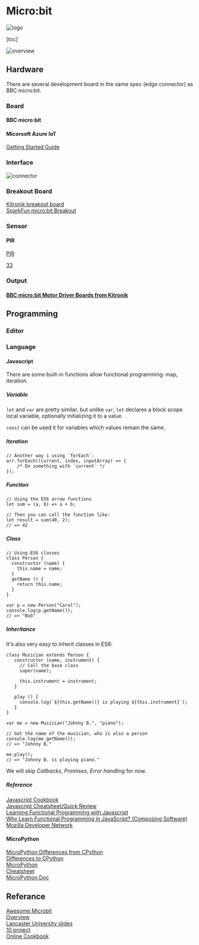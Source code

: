 # Micro:bit

![logo](https://i2.wp.com/www.tech4goodawards.com/wp-content/uploads/2016/05/BBC-Microbit.png?fit=400%2C400&ssl=1)

[toc]

![overview](https://tinyurl.com/y9ts7kdl)

## Hardware 
There are several development board in the same spec (edge connector) as BBC micro:bit.

### Board

#### BBC micro:bit
[]()

#### Micorsoft Azure IoT
[Getting Started Guide](https://microsoft.github.io/azure-iot-developer-kit/docs/getting-started/)

### Interface
![connector](https://az742082.vo.msecnd.net/pub/xdossmmf)

### Breakout Board

[Kitronik breakout board](https://www.kitronik.co.uk/checkout/cart/configure/id/159109/)  
[SparkFun micro:bit Breakout](https://www.sparkfun.com/products/13988)  

### Sensor  

#### PIR
[PIR](https://microbit-playground.co.uk/components/PIR-sensor)  

[33](https://www.evernote.com/l/AQ2rvskZNPZOe7ehSE4Idx6ammHjDr3n2qIB/image.png)  

### Output
#### [BBC micro:bit Motor Driver Boards from Kitronik](https://www.youtube.com/watch?v=fjqPx_2IxZg)  


## Programming

### Editor 
[]()


### Language

#### Javascript
There are some built-in functions allow functional programming: map, iteration. 

##### Variable

`let` and `var` are pretty similar, but unlike `var`, `let` declares a block scope local variable, optionally initializing it to a value.

`const` can be used it for variables which values remain the same.

##### Iteration

```
// Another way i using `forEach`:
arr.forEach((current, index, inputArray) => {
    /* Do something with `current` */
});
```

##### Function

```
// Using the ES6 arrow functions
let sum = (a, b) => a + b;

// Then you can call the function like:
let result = sum(40, 2);
// => 42
```

##### Class

```
// Using ES6 classes
class Person {
  constructor (name) {
    this.name = name;
  }
  getName () {
    return this.name;
  }
}

var p = new Person("Carol");
console.log(p.getName());
// => "Bob"
```

##### Inheritance
It's also very easy to inherit classes in ES6:

```
class Musician extends Person {
   constructor (name, instrument) {
     // Call the base class
     super(name);

     this.instrument = instrument;
   }

   play () {
     console.log(`${this.getName()} is playing ${this.instrument}`);
   }
}

var me = new Musician("Johnny B.", "piano");

// Get the name of the musician, who is also a person
console.log(me.getName());
// => "Johnny B."

me.play();
// => "Johnny B. is playing piano."
```

We will skip *Callbacks*, *Promises*, *Error handling* for now.

##### Reference

[Javascript Cookbook](https://codekingdoms.com/resources/BBC-microbit-Code-Kingdoms-Cookbook.pdf)   
[Javascript Cheatsheet/Quick Review](https://www.codementor.io/johnnyb/javascript-cheatsheet-fb54lz08k)    
[Learning Functional Programming with Javascript](https://www.codementor.io/johnnyb/javascript-cheatsheet-fb54lz08k)   
[Why Learn Functional Programming in JavaScript? (Composing Software)](https://medium.com/javascript-scene/why-learn-functional-programming-in-javascript-composing-software-ea13afc7a257)  
[Mozilla Developer Network](https://developer.mozilla.org/en-US/docs/Web/JavaScript)  

#### MicroPython

[MicroPython Differences from CPython](http://docs.micropython.org/en/latest/wipy/genrst/index.html)  
[Differences to CPython](https://github.com/micropython/micropython/wiki/Differences)  
[MicroPython](https://learn.adafruit.com/micropython-basics-how-to-load-micropython-on-a-board/bbc-microbit)    
[Cheatsheet](https://microbit-playground.co.uk/cheat-sheet/)      
[MicroPython Doc](https://microbit-micropython.readthedocs.io/en/latest/)    

## Referance
[Awesome Microbit](https://github.com/carlosperate/awesome-microbit)  
[Overview](http://blog.gbaman.info/?p=711)   
[Lancaster University slides](https://www.microsoft.com/en-us/research/wp-content/uploads/2016/07/Ball_Tom_FS2016_Microbit.pdf)  
[10 project](https://www.element14.com/community/community/stem-academy/microbit/blog/2016/05/26/10-bbc-microbit-projects-in-ten-days)  
[Online Cookbook](https://www.microbit.co.uk/ck)  


